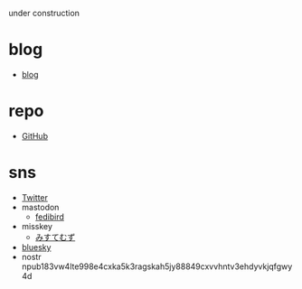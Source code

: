 under construction

# blog

- <a rel="me" href="https://takesato.io/blog">blog</a>

# repo

- <a rel="me" href="https://github.com/takesato">GitHub</a>

# sns
- <a rel="me" href="https://twitter.com/takesato">Twitter</a>
- mastodon
   - <a rel="me" href="https://fedibird.com/@takesato">fedibird</a>
- misskey
   - <a rel="me" href="https://misskey.systems/@takesato">みすてむず</a>
- <a rel="me" href="https://staging.bsky.app/profile/takesato.bsky.social">bluesky</a>
- nostr npub183vw4lte998e4cxka5k3ragskah5jy88849cxvvhntv3ehdyvkjqfgwy4d